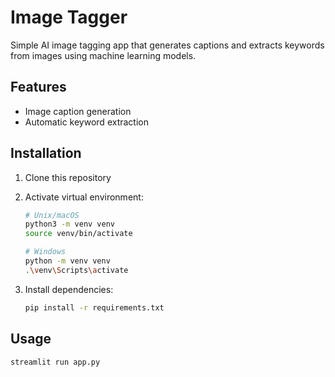 # Image Tagger

Simple AI image tagging app that generates captions and extracts keywords from images using machine learning models.

## Features
- Image caption generation
- Automatic keyword extraction

## Installation

1. Clone this repository
2. Activate virtual environment:

   ```bash
   # Unix/macOS
   python3 -m venv venv
   source venv/bin/activate
   
   # Windows
   python -m venv venv
   .\venv\Scripts\activate
   ```

3. Install dependencies:
   ```bash
   pip install -r requirements.txt
   ```

## Usage

   ```bash
   streamlit run app.py
   ```